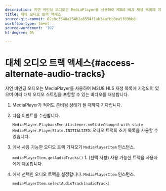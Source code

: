 ```yaml
---
description: 지연 바인딩 오디오는 MediaPlayer를 사용하여 M3U8 HLS 재생 목록에 지정되어 있으며 여러 대체 오디오 스트림을 포함할 수 있는 비디오를 재생합니다.
title: 대체 오디오 트랙 액세스
source-git-commit: 02ebc3548a254b2a6554f1ab34afbb3ea5f09bb8
workflow-type: tm+mt
source-wordcount: '107'
ht-degree: 0%

---
```


# 대체 오디오 트랙 액세스{#access-alternate-audio-tracks}

지연 바인딩 오디오는 MediaPlayer를 사용하여 M3U8 HLS 재생 목록에 지정되어 있으며 여러 대체 오디오 스트림을 포함할 수 있는 비디오를 재생합니다.

1. MediaPlayer가 적어도 준비됨 상태가 될 때까지 기다립니다.
1. 다음 이벤트를 수신합니다.

   `MediaPlayer.PlaybackEventListener.onStateChanged with state MediaPlayer.PlayerState.INITIALIZED`: 오디오 트랙의 초기 목록을 사용할 수 있습니다.

1. 에서 사용 가능한 오디오 트랙 가져오기 `MediaPlayerItem` 인스턴스.

   `mediaPlayerItem.getAudioTracks()` 1. (선택 사항) 사용 가능한 트랙을 사용자에게 제공합니다.
1. 에서 선택한 오디오 트랙을 설정합니다. `MediaPlayerItem` 인스턴스.

   `mediaPlayerItem.selectAudioTrack(audioTrack)`
